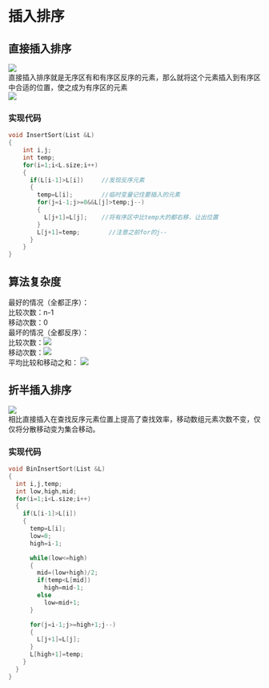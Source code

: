 # 插入排序
## 直接插入排序
![](https://img-blog.csdnimg.cn/20200617103202533.png)<br>
直接插入排序就是无序区有和有序区反序的元素，那么就将这个元素插入到有序区中合适的位置，使之成为有序区的元素<br>
![](https://img-blog.csdnimg.cn/20200617103306503.png)<br>
### 实现代码
```cpp
void InsertSort(List &L)
{
    int i,j;
    int temp;
    for(i=1;i<L.size;i++)
    {
      if(L[i-1]>L[i])     //发现反序元素
      {
        temp=L[i];        //临时变量记住要插入的元素
        for(j=i-1;j>=0&&L[j]>temp;j--)
        {
          L[j+1]=L[j];    //将有序区中比temp大的都右移，让出位置
        }
        L[j+1]=temp;        //注意之前for的j--
      }  
    }
}
```
## 算法复杂度
最好的情况（全都正序）：<br>
比较次数：n-1<br>
移动次数：0<br>
最坏的情况（全都反序）：<br>
比较次数：![](https://img-blog.csdnimg.cn/20200531122912813.gif)<br>
移动次数：![](https://img-blog.csdnimg.cn/20200531122912809.gif)<br>
平均比较和移动之和：
![](https://img-blog.csdnimg.cn/20200531122921926.gif)<br>
## 折半插入排序
![](https://img2018.cnblogs.com/blog/1475571/201908/1475571-20190815205421177-1703010007.png)<br>
相比直接插入在查找反序元素位置上提高了查找效率，移动数组元素次数不变，仅仅将分散移动变为集合移动。
### 实现代码
```cpp
void BinInsertSort(List &L)
{
  int i,j,temp;
  int low,high,mid;
  for(i=1;i<L.size;i++)
  {
    if(L[i-1]>L[i])
    {
      temp=L[i];
      low=0;
      high=i-1;

      while(low<=high)
      {
        mid=(low+high)/2;
        if(temp<L[mid])
          high=mid-1;
        else
          low=mid+1;
      }

      for(j=i-1;j>=high+1;j--)
      {
        L[j+1]=L[j];
      }
      L[high+1]=temp;
    }
  }
}
```
